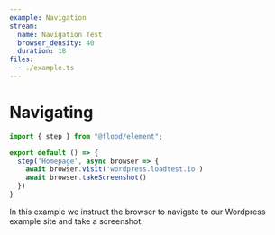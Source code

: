```yaml
---
example: Navigation
stream:
  name: Navigation Test
  browser_density: 40
  duration: 18
files:
  - ./example.ts
---
```


# Navigating

```typescript
import { step } from "@flood/element";

export default () => {
  step('Homepage', async browser => {
    await browser.visit('wordpress.loadtest.io')
    await browser.takeScreenshot()
  })
}
```

In this example we instruct the browser to navigate to our Wordpress example site and take a screenshot.
